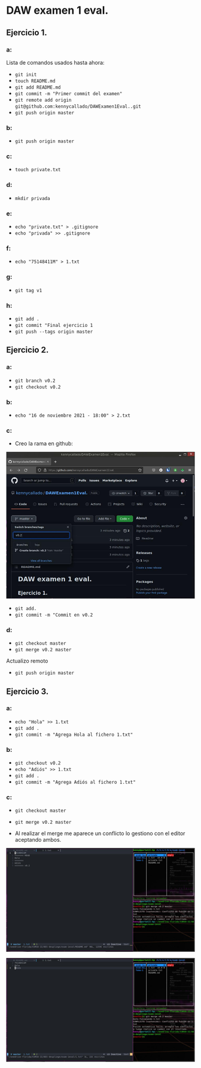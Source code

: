 # DAW examen 1 eval.

## Ejercicio 1.

### a:

Lista de comandos usados hasta ahora:
- `git init`
- `touch README.md`
- `git add README.md`
- `git commit -m "Primer commit del examen"`
- `git remote add origin git@github.com:kennycallado/DAWExamen1Eval..git`
- `git push origin master`

### b:

- `git push origin master`

### c:

- `touch private.txt`

### d:

- `mkdir privada`

### e:

- `echo "private.txt" > .gitignore`
- `echo "privada" >> .gitignore`

### f:

- `echo "75148411M" > 1.txt`

### g:

- `git tag v1`

### h:

- `git add .`
- `git commit "Final ejercicio 1`
- `git push --tags origin master`

## Ejercicio 2.

### a:

- `git branch v0.2`
- `git checkout v0.2`

### b:

- `echo "16 de noviembre 2021 - 18:00" > 2.txt`


### c:

- Creo la rama en github:

![imagen-1](./images/imagen-1.jpg)

- `git add.`
- `git commit -m "Commit en v0.2`

### d:

- `git checkout master`
- `git merge v0.2 master`

Actualizo remoto

- `git push origin master`


## Ejercicio 3.

### a:

- `echo "Hola" >> 1.txt`
- `git add .`
- `git commit -m "Agrega Hola al fichero 1.txt"`


### b:

- `git checkout v0.2`
- `echo "Adiós" >> 1.txt`
- `git add .`
- `git commit -m "Agrega Adiós al fichero 1.txt"`

### c:

- `git checkout master`
- `git merge v0.2 master`

- Al realizar el merge me aparece un conflicto lo gestiono con el editor aceptando ambos.

![imagen-2](./images/imagen-2.jpg)

![imagen-3](./images/imagen-3.jpg)
